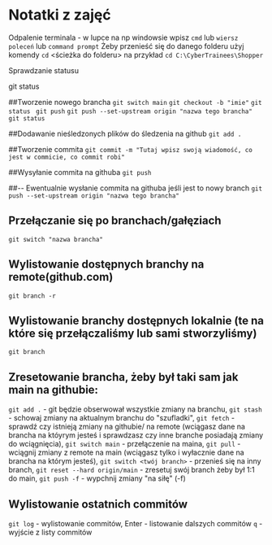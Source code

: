 # Notatki z zajęć

Odpalenie terminala - w lupce na np windowsie wpisz `cmd` lub `wiersz poleceń` lub `command prompt` 
Żeby przenieść się do danego folderu użyj komendy `cd` <ścieżka do folderu> na przykład `cd C:\CyberTrainees\Shopper`

Sprawdzanie statusu

git status

##Tworzenie nowego brancha 
`git switch main` 
`git checkout -b "imie"` 
`git status `
`git push` 
`git push --set-upstream origin "nazwa tego brancha"` 
`git status `


##Dodawanie nieśledzonych plików do śledzenia  na github 
`git add .` 

##Tworzenie commita
`git commit -m "Tutaj wpisz swoją wiadomość, co jest w commicie, co commit robi"` 

##Wysyłanie commita na githuba 
`git push` 

##-- Ewentualnie wysłanie commita na githuba jeśli jest to nowy branch 
`git push --set-upstream origin "nazwa tego brancha"` 

## Przełączanie się po branchach/gałęziach
`git switch "nazwa brancha"`

## Wylistowanie dostępnych branchy na remote(github.com)
`git branch -r` 

## Wylistowanie branchy dostępnych lokalnie (te na które się przełączaliśmy lub sami stworzyliśmy)
`git branch`

## Zresetowanie brancha, żeby był taki sam jak main na githubie:
`git add .` - git będzie obserwował wszystkie zmiany na branchu,
`git stash` - schowaj zmiany na aktualnym branchu do "szufladki", 
`git fetch` - sprawdź czy istnieją zmiany na githubie/ na remote (wciągasz dane na brancha na któyrym jesteś i sprawdzasz czy inne branche posiadają zmiany do wciągnięcia), 
`git switch main` - przełączenie na maina, 
`git pull` - wciągnij zmiany z remote na main (wciągasz tylko i wyłacznie dane na brancha na którym jesteś), 
`git switch <twój branch>` - przenieś się na inny branch, 
`git reset --hard origin/main` - zresetuj swój branch żeby był 1:1 do main, 
`git push -f`  - wypchnij zmiany "na siłę" (-f)

## Wylistowanie ostatnich commitów
`git log` - wylistowanie commitów, 
Enter - listowanie dalszych commitów
`q` - wyjście z listy commitów



